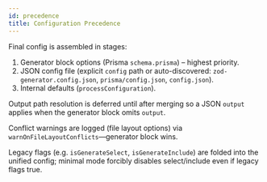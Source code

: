 ```yaml
---
id: precedence
title: Configuration Precedence
---
```


Final config is assembled in stages:

1. Generator block options (Prisma `schema.prisma`) – highest priority.
2. JSON config file (explicit `config` path or auto-discovered: `zod-generator.config.json`, `prisma/config.json`, `config.json`).
3. Internal defaults (`processConfiguration`).

Output path resolution is deferred until after merging so a JSON `output` applies when the generator block omits `output`.

Conflict warnings are logged (file layout options) via `warnOnFileLayoutConflicts`—generator block wins.

Legacy flags (e.g. `isGenerateSelect`, `isGenerateInclude`) are folded into the unified config; minimal mode forcibly disables select/include even if legacy flags true.
